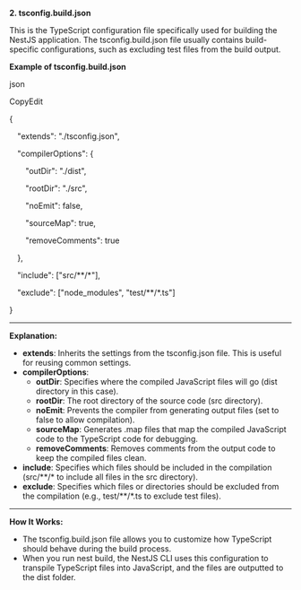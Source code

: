 ﻿**2. tsconfig.build.json**

This is the TypeScript configuration file specifically used for building the NestJS application. The tsconfig.build.json file usually contains build-specific configurations, such as excluding test files from the build output.

**Example of tsconfig.build.json**

json

CopyEdit

{

`  `"extends": "./tsconfig.json",

`  `"compilerOptions": {

`    `"outDir": "./dist",

`    `"rootDir": "./src",

`    `"noEmit": false,

`    `"sourceMap": true,

`    `"removeComments": true

`  `},

`  `"include": ["src/\*\*/\*"],

`  `"exclude": ["node\_modules", "test/\*\*/\*.ts"]

}

-----
**Explanation:**

- **extends**: Inherits the settings from the tsconfig.json file. This is useful for reusing common settings.
- **compilerOptions**:
  - **outDir**: Specifies where the compiled JavaScript files will go (dist directory in this case).
  - **rootDir**: The root directory of the source code (src directory).
  - **noEmit**: Prevents the compiler from generating output files (set to false to allow compilation).
  - **sourceMap**: Generates .map files that map the compiled JavaScript code to the TypeScript code for debugging.
  - **removeComments**: Removes comments from the output code to keep the compiled files clean.
- **include**: Specifies which files should be included in the compilation (src/\*\*/\* to include all files in the src directory).
- **exclude**: Specifies which files or directories should be excluded from the compilation (e.g., test/\*\*/\*.ts to exclude test files).
-----
**How It Works:**

- The tsconfig.build.json file allows you to customize how TypeScript should behave during the build process.
- When you run nest build, the NestJS CLI uses this configuration to transpile TypeScript files into JavaScript, and the files are outputted to the dist folder.

